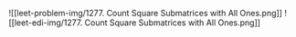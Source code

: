 ![[leet-problem-img/1277. Count Square Submatrices with All Ones.png]]
![[leet-edi-img/1277. Count Square Submatrices with All Ones.png]]